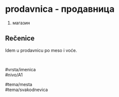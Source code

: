 # prodavnica - продавница

1. магазин

## Rečenice

Idem u prodavnicu po meso i voće.

<br>

#vrsta/imenica  
#nivo/A1  

#tema/mesta  
#tema/svakodnevica
